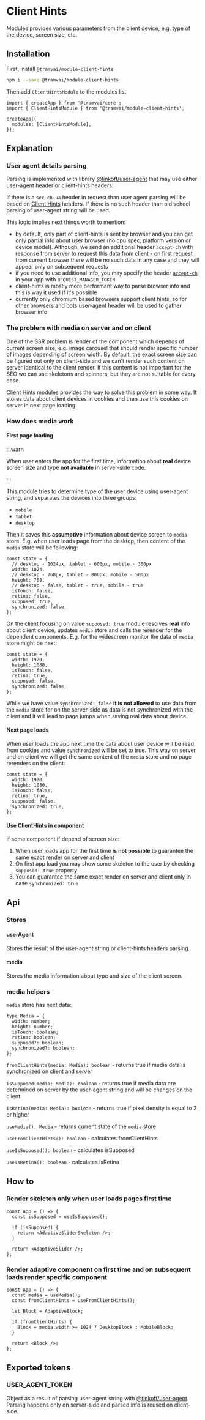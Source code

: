 # Client Hints

Modules provides various parameters from the client device, e.g. type of the device, screen size, etc.

## Installation

First, install `@tramvai/module-client-hints`

```bash npm2yarn
npm i --save @tramvai/module-client-hints
```

Then add `ClientHintsModule` to the modules list

```tsx
import { createApp } from '@tramvai/core';
import { ClientHintsModule } from '@tramvai/module-client-hints';

createApp({
  modules: [ClientHintsModule],
});
```

## Explanation

### User agent details parsing

Parsing is implemented with library [@tinkoff/user-agent](../libs/user-agent.md) that may use either user-agent header or client-hints headers.

If there is a `sec-ch-ua` header in request than user agent parsing will be based on [Client Hints](https://developer.mozilla.org/en-US/docs/Web/HTTP/Client_hints) headers. If there is no such header than old school parsing of user-agent string will be used.

This logic implies next things worth to mention:
- by default, only part of client-hints is sent by browser and you can get only partial info about user browser (no cpu spec, platform version or device model). Although, we send an additional header `accept-ch` with response from server to request this data from client - on first request from current browser there will be no such data in any case and they will appear only on subsequent requests
- if you need to use additional info, you may specify the header [`accept-ch`](https://developer.mozilla.org/en-US/docs/Web/HTTP/Headers/Accept-CH) in your app with `REQUEST_MANAGER_TOKEN`
- client-hints is mostly more performant way to parse browser info and this is way it used if it's possible
- currently only chromium based browsers support client hints, so for other browsers and bots user-agent header will be used to gather browser info

### The problem with media on server and on client

One of the SSR problem is render of the component which depends of current screen size, e.g. image carousel that should render specific number of images depending of screen width. By default, the exact screen size can be figured out only on client-side and we can't render such content on server identical to the client render. If this content is not important for the SEO we can use skeletons and spinners, but they are not suitable for every case.

Client Hints modules provides the way to solve this problem in some way. It stores data about client devices in cookies and then use this cookies on server in next page loading.

### How does media work

#### First page loading

:::warn

When user enters the app for the first time, information about **real** device screen size and type **not available** in server-side code.

:::

This module tries to determine type of the user device using user-agent string, and separates the devices into three groups:
- `mobile`
- `tablet`
- `desktop`

Then it saves this **assumptive** information about device screen to `media` store. E.g. when user loads page from the desktop, then content of the `media` store will be following:

```tsx
const state = {
  // desktop - 1024px, tablet - 600px, mobile - 300px
  width: 1024,
  // desktop - 768px, tablet - 800px, mobile - 500px
  height: 768,
  // desktop - false, tablet - true, mobile - true
  isTouch: false,
  retina: false,
  supposed: true,
  synchronized: false,
};
```

On the client focusing on value `supposed: true` module resolves **real** info about client device, updates `media` store and calls the rerender for the dependent components. E.g. for the widescreen monitor the data of `media` store might be next:

```tsx
const state = {
  width: 1920,
  height: 1080,
  isTouch: false,
  retina: true,
  supposed: false,
  synchronized: false,
};
```

While we have value `synchronized: false` **it is not allowed** to use data from the `media` store for on the server-side as data is not synchronized with the client and it will lead to page jumps when saving real data about device.

#### Next page loads

When user loads the app next time the data about user device will be read from cookies and value `synchronized` will be set to true. This way on server and on client we will get the same content of the `media` store and no page rerenders on the client:

```tsx
const state = {
  width: 1920,
  height: 1080,
  isTouch: false,
  retina: true,
  supposed: false,
  synchronized: true,
};
```

#### Use ClientHints in component

If some component if depend of screen size:

1. When user loads app for the first time **is not possible** to guarantee the same exact render on server and client
2. On first app load you may show some skeleton to the user by checking `supposed: true` property
3. You can guarantee the same exact render on server and client only in case `synchronized: true`

## Api

### Stores

#### userAgent

Stores the result of the user-agent string or client-hints headers parsing.

#### media

Stores the media information about type and size of the client screen.

### media helpers

`media` store has next data:

```tsx
type Media = {
  width: number;
  height: number;
  isTouch: boolean;
  retina: boolean;
  supposed?: boolean;
  synchronized?: boolean;
};
```

`fromClientHints(media: Media): boolean` - returns true if media data is synchronized on client and server

`isSupposed(media: Media): boolean` - returns true if media data are determined on server by the user-agent string and will be changes on the client

`isRetina(media: Media): boolean` - returns true if pixel density is equal to 2 or higher

`useMedia(): Media` - returns current state of the `media` store

`useFromClientHints(): boolean` - calculates fromClientHints

`useIsSupposed(): boolean` - calculates isSupposed

`useIsRetina(): boolean` - calculates isRetina

## How to

### Render skeleton only when user loads pages first time

```tsx
const App = () => {
  const isSupposed = useIsSupposed();

  if (isSupposed) {
    return <AdaptiveSliderSkeleton />;
  }

  return <AdaptiveSlider />;
};
```

### Render adaptive component on first time and on subsequent loads render specific component

```tsx
const App = () => {
  const media = useMedia();
  const fromClientHints = useFromClientHints();

  let Block = AdaptiveBlock;

  if (fromClientHints) {
    Block = media.width >= 1024 ? DesktopBlock : MobileBlock;
  }

  return <Block />;
};
```

## Exported tokens

### USER_AGENT_TOKEN

Object as a result of parsing user-agent string with [@tinkoff/user-agent](../libs/user-agent.md). Parsing happens only on server-side and parsed info is reused on client-side.
